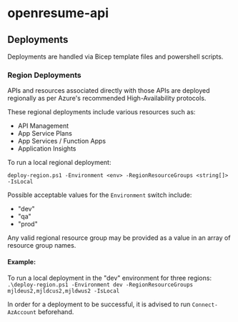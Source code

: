 # openresume-api

## Deployments
Deployments are handled via Bicep template files and powershell scripts.

### Region Deployments
APIs and resources associated directly with those APIs are deployed regionally as per Azure's recommended High-Availability protocols.

These regional deployments include various resources such as:
- API Management
- App Service Plans
- App Services / Function Apps
- Application Insights

To run a local regional deployment:

`deploy-region.ps1 -Environment <env> -RegionResourceGroups <string[]> -IsLocal`

Possible acceptable values for the `Environment` switch include:
- "dev"
- "qa"
- "prod"

Any valid regional resource group may be provided as a value in an array of resource group names.

#### Example:
To run a local deployment in the "dev" environment for three regions:
`.\deploy-region.ps1 -Environment dev -RegionResourceGroups mjldeus2,mjldcus2,mjldwus2 -IsLocal`

In order for a deployment to be successful, it is advised to run `Connect-AzAccount` beforehand.